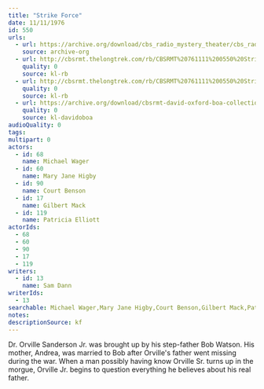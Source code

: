 ```yaml
---
title: "Strike Force"
date: 11/11/1976
id: 550
urls: 
  - url: https://archive.org/download/cbs_radio_mystery_theater/cbs_radio_mystery_theater-0501-0550.zip/cbs_radio_mystery_theater-0501-0550%2Fcbsrmt_0550_strike_force.mp3
    source: archive-org
  - url: http://cbsrmt.thelongtrek.com/rb/CBSRMT%20761111%200550%20Strike%20Force_wuwm.mp3
    quality: 0
    source: kl-rb
  - url: http://cbsrmt.thelongtrek.com/rb/CBSRMT%20761111%200550%20Strike%20Force_wbbm_rb.mp3
    quality: 0
    source: kl-rb
  - url: https://archive.org/download/cbsrmt-david-oxford-boa-collection/CBSRMT-761111-0550-Strike-Force-(128-44)_WUWM-FM-{BoA}.mp3
    quality: 0
    source: kl-davidoboa
audioQuality: 0
tags: 
multipart: 0
actors:  
  - id: 68
    name: Michael Wager  
  - id: 60
    name: Mary Jane Higby  
  - id: 90
    name: Court Benson  
  - id: 17
    name: Gilbert Mack  
  - id: 119
    name: Patricia Elliott
actorIds:  
  - 68  
  - 60  
  - 90  
  - 17  
  - 119
writers:  
  - id: 13
    name: Sam Dann
writerIds:  
  - 13
searchable: Michael Wager,Mary Jane Higby,Court Benson,Gilbert Mack,Patricia Elliott Sam Dann
notes: 
descriptionSource: kf
---
```

Dr. Orville Sanderson Jr. was brought up by his step-father Bob Watson. His mother, Andrea, was married to Bob after Orville's father went missing during the war. When a man possibly having know Orville Sr. turns up in the morgue, Orville Jr. begins to question everything he believes about his real father.
